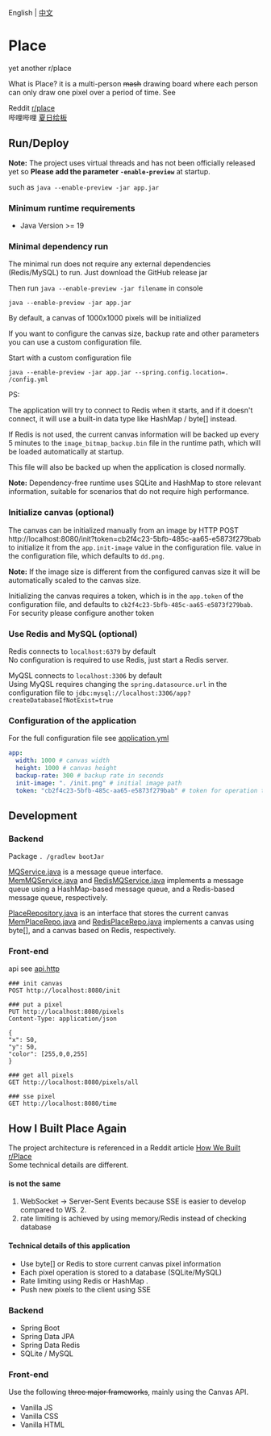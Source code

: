 English | [中文](README.zh-CN.md)

# Place

yet another r/place

What is Place? it is a multi-person ~~mash~~ drawing board where each person can only draw one pixel over
a period of time. See

Reddit [r/place](https://reddit.com/r/place)  
哔哩哔哩 [夏日绘板](https://live.bilibili.com/pages/1702/pixel-drawing)

## Run/Deploy

**Note:** The project uses virtual threads and has not been officially released yet so **Please add the
parameter `-enable-preview`** at startup.

such as `java --enable-preview -jar app.jar`

### Minimum runtime requirements

- Java Version >= 19

### Minimal dependency run

The minimal run does not require any external dependencies (Redis/MySQL) to run. Just download the GitHub release jar 

Then run `java --enable-preview -jar filename` in console

```shell
java --enable-preview -jar app.jar
```

By default, a canvas of 1000x1000 pixels will be initialized

If you want to configure the canvas size, backup rate and other parameters you can use a custom configuration file.

Start with a custom configuration file

```shell
java --enable-preview -jar app.jar --spring.config.location=. /config.yml
```

PS:

The application will try to connect to Redis when it starts, and if it doesn't connect, it will use a built-in data type
like HashMap / byte[] instead.

If Redis is not used, the current canvas information will be backed up every 5 minutes to the `image_bitmap_backup.bin`
file in the runtime path, which will be loaded automatically at startup.

This file will also be backed up when the application is closed normally.

**Note:** Dependency-free runtime uses SQLite and HashMap to store relevant information, suitable for scenarios that do
not require high performance.

### Initialize canvas (optional)

The canvas can be initialized manually from an image by HTTP POST http://localhost:8080/init?token=cb2f4c23-5bfb-485c-aa65-e5873f279bab to initialize it from
the `app.init-image` value in the configuration file.
value in the configuration file, which defaults to `dd.png`.

**Note:** If the image size is different from the configured canvas size it will be automatically scaled to the canvas
size.

Initializing the canvas requires a token, which is in the `app.token` of the configuration file, and defaults
to `cb2f4c23-5bfb-485c-aa65-e5873f279bab`.
For security please configure another token

### Use Redis and MySQL (optional)

Redis connects to `localhost:6379` by default  
No configuration is required to use Redis, just start a Redis server.

MyQSL connects to `localhost:3306` by default  
Using MyQSL requires changing the `spring.datasource.url` in the configuration file
to `jdbc:mysql://localhost:3306/app?createDatabaseIfNotExist=true`

### Configuration of the application

For the full configuration file see [application.yml](src%2Fmain%2Fresources%2Fapplication.yml)

```yaml
app:
  width: 1000 # canvas width
  height: 1000 # canvas height
  backup-rate: 300 # backup rate in seconds
  init-image: ". /init.png" # initial image path
  token: "cb2f4c23-5bfb-485c-aa65-e5873f279bab" # token for operation that requires authentication

```

## Development

### Backend

Package `. /gradlew bootJar`

[MQService.java](src%2Fmain%2Fjava%2Fcom%2Foldshensheep%2Fplace%2Fservice%2FMQService.java) is a message queue
interface.  
[MemMQService.java](src%2Fmain%2Fjava%2Fcom%2Foldshensheep%2Fplace%2Fservice%2Fimpl%2FMemMQService.java)
and [RedisMQService.java](src%2Fmain%2Fjava%2Fcom%2Foldshensheep%2Fplace%2Fservice%2Fimpl%2FRedisMQService.java)
implements a message queue using a HashMap-based message queue, and a Redis-based message queue, respectively.

[PlaceRepository.java](src%2Fmain%2Fjava%2Fcom%2Foldshensheep%2Fplace%2Frepo%2FPlaceRepository.java) is an interface
that stores the current canvas
[MemPlaceRepo.java](src%2Fmain%2Fjava%2Fcom%2Foldshensheep%2Fplace%2Frepo%2Fimpl%2FMemPlaceRepo.java)
and [RedisPlaceRepo.java](src%2Fmain%2Fjava%2Fcom%2Foldshensheep%2Fplace%2Frepo%2Fimpl%2FRedisPlaceRepo.java)
implements a canvas using byte[], and a canvas based on Redis, respectively.

### Front-end

api see [api.http](api.http)

```http request
### init canvas
POST http://localhost:8080/init

### put a pixel
PUT http://localhost:8080/pixels
Content-Type: application/json

{
"x": 50,
"y": 50,
"color": [255,0,0,255]
}

### get all pixels
GET http://localhost:8080/pixels/all

### sse pixel
GET http://localhost:8080/time

```

## How I Built Place Again

The project architecture is referenced in a Reddit
article [How We Built r/Place](https://www.redditinc.com/blog/how-we-built-rplace/)  
Some technical details are different.

#### is not the same

1. WebSocket -> Server-Sent Events because SSE is easier to develop compared to WS. 2.
2. rate limiting is achieved by using memory/Redis instead of checking database

#### Technical details of this application

- Use byte[] or Redis to store current canvas pixel information
- Each pixel operation is stored to a database (SQLite/MySQL)
- Rate limiting using Redis or HashMap .
- Push new pixels to the client using SSE

### Backend

- Spring Boot
- Spring Data JPA
- Spring Data Redis
- SQLite / MySQL

### Front-end

Use the following ~~three major frameworks~~, mainly using the Canvas API.

- Vanilla JS
- Vanilla CSS
- Vanilla HTML
